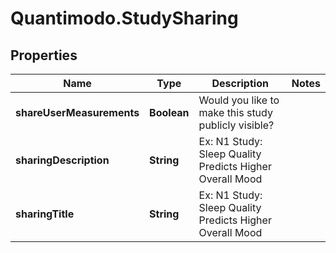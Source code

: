 # Quantimodo.StudySharing

## Properties
Name | Type | Description | Notes
------------ | ------------- | ------------- | -------------
**shareUserMeasurements** | **Boolean** | Would you like to make this study publicly visible? | 
**sharingDescription** | **String** | Ex: N1 Study: Sleep Quality Predicts Higher Overall Mood | 
**sharingTitle** | **String** | Ex: N1 Study: Sleep Quality Predicts Higher Overall Mood | 


